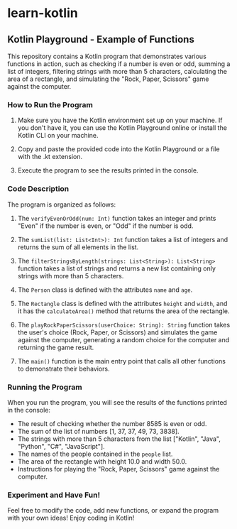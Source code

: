 # learn-kotlin
## Kotlin Playground - Example of Functions

This repository contains a Kotlin program that demonstrates various functions in action, such as checking if a number is even or odd, summing a list of integers, filtering strings with more than 5 characters, calculating the area of a rectangle, and simulating the "Rock, Paper, Scissors" game against the computer.

### How to Run the Program

1. Make sure you have the Kotlin environment set up on your machine. If you don't have it, you can use the Kotlin Playground online or install the Kotlin CLI on your machine.

2. Copy and paste the provided code into the Kotlin Playground or a file with the .kt extension.

3. Execute the program to see the results printed in the console.

### Code Description

The program is organized as follows:

1. The `verifyEvenOrOdd(num: Int)` function takes an integer and prints "Even" if the number is even, or "Odd" if the number is odd.

2. The `sumList(list: List<Int>): Int` function takes a list of integers and returns the sum of all elements in the list.

3. The `filterStringsByLength(strings: List<String>): List<String>` function takes a list of strings and returns a new list containing only strings with more than 5 characters.

4. The `Person` class is defined with the attributes `name` and `age`.

5. The `Rectangle` class is defined with the attributes `height` and `width`, and it has the `calculateArea()` method that returns the area of the rectangle.

6. The `playRockPaperScissors(userChoice: String): String` function takes the user's choice (Rock, Paper, or Scissors) and simulates the game against the computer, generating a random choice for the computer and returning the game result.

7. The `main()` function is the main entry point that calls all other functions to demonstrate their behaviors.

### Running the Program

When you run the program, you will see the results of the functions printed in the console:

- The result of checking whether the number 8585 is even or odd.
- The sum of the list of numbers [1, 37, 37, 49, 73, 3838].
- The strings with more than 5 characters from the list ["Kotlin", "Java", "Python", "C#", "JavaScript"].
- The names of the people contained in the `people` list.
- The area of the rectangle with height 10.0 and width 50.0.
- Instructions for playing the "Rock, Paper, Scissors" game against the computer.

### Experiment and Have Fun!

Feel free to modify the code, add new functions, or expand the program with your own ideas! Enjoy coding in Kotlin!
